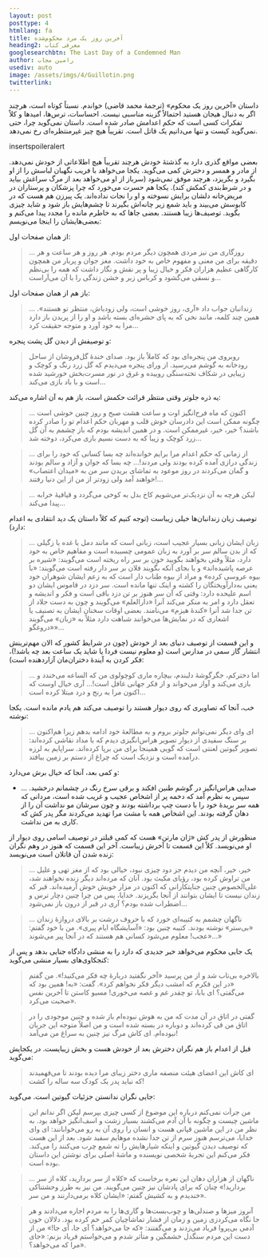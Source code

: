 ```yaml
---
layout: post
posttype: 4
htmllang: fa
title: آخرین روز یک مرد محکوم‌شده
heading2: معرفی کتاب
googlesearchbtn: The Last Day of a Condemned Man
author: رامین مجاب
usediv: auto
image: /assets/imgs/4/Guillotin.png
twitterlink:
---
```


داستان «آخرین روز یک محکوم» (ترجمهٔ محمد قاضی) خواندم. نسبتاً کوتاه است، هرچند اگر به دنبال هیجان هستید احتمالاً گزینه مناسبی نیست. احساسات، ترس‌ها، امیدها و کلاً تفکرات کسی است که حکم اعدامش صادر شده است. داستان نمی‌گوید چرا، حتی نمی‌گوید کیست و تنها می‌دانیم یک قاتل است. تقریباً هیچ چیز غیرمنتظره‌ای رخ نمی‌دهد.

insertspoileralert

بعضی مواقع گذری دارد به گذشتهٔ خودش هرچند تقریباً هیچ اطلاعاتی از خودش نمی‌دهد. از مادر و همسر و دخترش کمی می‌گوید. یکجا می‌خواهد با فریب نگهبان لباسش را از او بگیرد و بگریزد، هرچند موفق نمی‌شود (سرباز از او می‌خواهد بعد از مرگ سراغش بیاید و در شرط‌بندی کمکش کند). یکجا هم حسرت می‌خورد که چرا پزشکان و پرستاران در مریض‌خانه دلشان برایش نسوخته و او را نجات نداده‌اند. یک پیرزن هم هست که در کابوسش می‌بیند و باید شمع زیر چانه‌اش بگیرند تا چشم‌هایش باز شود و شاید چیزی بگوید. توصیف‌ها زیبا هستند. بعضی جاها که به خاطرم مانده را مجدد پیدا می‌کنم و بعضی‌هایشان را اینجا می‌نویسم:

از همان صفحات اول:
> ... روزگاری من نیز مردی همچون دیگر مردم بودم. هر روز و هر ساعت و هر دقیقه برای من معنی و مفهوم خاص به خود داشت. مغز جوان و پربار من همچون کارگاهی عظیم هزاران فکر و خیال زیبا و پر نقش و نگار داشت که همه را بی‌نظم و نسقی می‌گشود و کرباس زبر و خشن زندگی را با آن می‌آراست...

باز هم از همان صفحات اول:
> ... زندانبان جواب داد «آری، روز خوشی است، ولی زودباش، منتظر تو هستند». همین چند کلمه، مانند نخی که به پای حشره‌ای بسته باشد و او را از پریدن باز دارد مرا به خود آورد و متوجه حقیقت کرد...

و توصیفش از دیدن گل پشت پنجره:
> روبروی من پنجره‌ای بود که کاملاً باز بود. صدای خندهٔ گل‌فروشان از ساحل رودخانه به گوشم می‌رسید. از ورای پنجره می‌دیدم که گل زرد رنگ و کوچک و زیبایی در شکاف تخته‌سنگی روییده و غرق در نور مسرت‌بخش خورشید شده است و با باد بازی می‌کند...

یه ذره جلوتر وقتی منتظر قرائت حکمش است، باز هم به آن اشاره می‌کند:
> ... اکنون که ماه فرح‌انگیز اوت و ساعت هشت صبح و روز چنین خوشی است چگونه ممکن است این دادرسان خوش قلب و مهربان حکم اعدام تو را صادر کرده باشند؟ خیر، خیر، غیرممکن است. و در همین اندیشه بودم که باز چشمم به آن گل زرد کوچک و زیبا که به دست نسیم بازی می‌کرد، دوخته شد...

> ... از زمانی که حکم اعدام مرا برایم خوانده‌اند چه بسا کسانی که خود را برای زندگی درازی آمده کرده بودند ولی مردند!... چه بسا که جوان و آزاد و سالم بودند و گمان می‌کردند در روز موعود به تماشای بریدن سر من به «میدان اعتصاب» خواهند آمد ولی زودتر از من از این دنیا رفتند!...

> ... لیکن هرچه به آن نزدیک‌تر می‌شویم کاخ بدل به کوخی می‌گردد و قیافیهٔ خرابه پیدا می‌کند...

توصیف زبان زندانبان‌ها خیلی زیباست (توجه کنیم که کلاً داستان یک دید انتقادی به اعدام دارد):
> ... زبان ایشان زبانی بسیار عجیب است، زبانی است که مانند دمل یا غده یا زگیلی که از بدن سالم سر بر آورد به زبان عمومی چسبیده است و مفاهیم خاص به خود دارد، مثلاً وقتی بخواهند بگویید خون بر سر راه ریخته است می‌گویند: «شیره بر عرصه پاشیده‌اند» و یا بجای آنکه بگویند فلان بر سر دار رفته است می‌گویند: «با بیوه عروسی کرده» و مراد از بیوه طناب دار است که به زعم ایشان شوهران خود یعنی به‌دارآویختگان را کشته و اینک تنها مانده است. سر دزد در قاموس ایشان دو اسم علیحده دارد: وقتی که آن سر هنوز بر تن دزد باقی است و فکر و اندیشه و تعقل دارد و امر به منکر می‌کند آنرا «دارالعلم» می‌گویند و چون به دست جلاد از تن جدا شد آنرا «کندهٔ هیزم» می‌نامند. بعضی اوقات سخنان ایشان به تصنیف یا اشعاری که در نمایش‌ها می‌خوانند شباهت دارد مثلاً به «زبان» می‌گویند «دروغگو»...

و این قسمت از توصیف دنیای بعد از خودش (چون در شرایط کشور که الان مهم‌ترینش انتشار گاز سمی در مدارس است (و معلوم نیست فردا یا شاید یک ساعت بعد چه باشد!)، فکر کردن به آیندهٔ دختران‌مان آزاردهنده است):
> ... اما دخترکم، جگرگوشهٔ دلبندم، بیچاره ماری کوچولوی من که الساعه می‌خندد و بازی می‌کند و آواز می‌خواند و از فکر جهانی غافل است!... آری خیال اوست که اکنون مرا به رنج و درد مبتلا کرده است...

خب، آنجا که تصاویری که روی دیوار هستند را توصیف می‌کند هم یادم مانده است. یکجا نوشته:
> ... ای وای دیگر نمی‌توانم جلوتر بروم و به مطالعهٔ خود ادامه بدهم زیرا هم‌اکنون بر سنگ سفیدی از دیوار تصویر هراس‌انگیزی دیدم که با مداد نقاشی کرده‌اند: تصویر گیوتین لعنتی است که گویی همینجا برای من برپا کرده‌اند. سراپایم به لرزه درآمده است و نزدیک است که چراغ از دستم بر زمین بیافتد.

و کمی بعد، آنجا که خیال برش می‌دارد:
- ... صدایی هراس‌انگیز در گوشم طنین افکند و برقی سرخ رنگ در چشمانم درخشید. سپس به نظرم آمد که دخمه پر از اشخاص عجیب و غریب شده است، مردانی که همه سر بریدهٔ خود را با دست چپ برداشته بودند و چون سرشان مو نداشت آن را از دهان گرفته بودند. این اشخاص همه با مشت مرا تهدید می‌کردند مگر پدر کش که کاری به من نداشت.

منظورش از پدر کش «ژان مارتن» هست که کمی قبلتر در توصیف اسامی روی دیوار از او می‌نویسد. کلاً این قسمت تا آخرش زیباست. آخر این قسمت که هنوز در وهم نگران زنده شدن آن قاتلان است می‌نویسد:

> ... خیر، خیر، آنچه من دیدم جز دود چیزی نبود، خیالی بود که از مغز تهی و علیل من تراوش کرده بود، رؤیای مکبث بود. آنان که مرده‌اند دیگر زنده نخواهند شد، علی‌الخصوص چنین جنایتکارانی که اکنون در مزار خویش خوش آرمیده‌اند. قبر که زندان نیست تا ایشان بتوانند از آنجا بگریزند. خدایا، پس من چرا چنین دچار ترس و اضطراب شده بودم؟ آری در قبر از درون باز نمی‌شود...

> ... ناگهان چشمم به کتیبه‌ای خورد که با حروف درشت بر بالای دروازهٔ زندان «بی‌ستر» نوشته بودند. کتیبه چنین بود: «آسایشگاه ایام پیری». من با خود گفتم: «عجب! معلوم می‌شود کسانی هم هستند که در آنجا پیر می‌شوند...»

یک جایی محکوم می‌خواهد خبر جدیدی که دارد را به منشی دادگاه جنایی بدهد و پس از کنجکاوی‌های بسیار منشی می‌گوید:
> بالاخره بی‌تاب شد و از من پرسید «آخر نگفتید دربارهٔ چه فکر می‌کنید!». من گفتم «در این فکرم که امشب دیگر فکر نخواهم کرد». گفت: «به! همین بود که می‌گفتی؟ ای بابا، تو چقدر غم و غصه می‌خوری! مسیو کاستن تا آخرین نفس صحبت می‌کرد».

> گفتی در اتاق در آن مدت که من به هوش نبوده‌ام باز شده و چنین موجودی را در اتاق من قی کرده‌اند و دوباره در بسته شده است و من اصلاً متوجه این جریان نبوده‌ام. ای کاش مرگ نیز چنین به سراغ من می‌آمد!

قبل از اعدام باز هم نگران دخترش بعد از خودش هست و بخش زیبایست. در یکجایش می‌گوید: 
> ای کاش این اعضای هیئت منصفه ماری دختر زیبای مرا دیده بودند تا می‌فهمیدند که نباید پدر یک کودک سه ساله را کشت!

جایی نگران ندانستن جزئيات گیوتین است. می‌گوید:
> من جرأت نمی‌کنم درباره این موضوع از کسی چیزی بپرسم لیکن اگر ندانم این ماشین چیست و چگونه با آن آدم می‌کشند بسیار زشت و اسف‌انگیز خواهد بود. به نظر من در این ماشین قپانی هست و انسان را روی آن به رو می‌خوابانند: ای وای خدایا، می‌ترسم هنوز سرم از تن جدا نشده موهایم سفید شود.
بعد از این هست که توصیف دیدن گیوتین و اینکه شیارهایش را ته شمع چرب می‌کنند را می‌کند. فکر می‌کنم این تجربهٔ شخصی نویسنده و ماشهٔ اصلی برای نوشتن این داستان بوده است.

> ... ناگهان از هزاران دهان این نعره برخاست که «کلاه از سر بردارید، کلاه از سر بردارید!» چنان که برای پادشان نیز چنین می‌گویند. من نیز به طرز وحشتناکی خندیدم و به کشیش گفتم: «ایشان کلاه برمی‌دارنند و من سر».

> آنروز میزها و صندلی‌ها و چوب‌بست‌ها و گاری‌ها را به مردم اجاره می‌دادند و هر جا نگاه می‌کردزی زمین و زمان از فشار تماشاچیان کمر خم کرده بود. دلالان خون آدمی بی‌پروا فریاد می‌زدند و می‌گفتند: «که جا می‌خواهد؟ آی جا، آی جا!» من از دست این مردم سنگدل خشمگین و متأثر شدم و می‌خواستم فریاد بزنم: «جای مرا که می‌خواهد؟».

